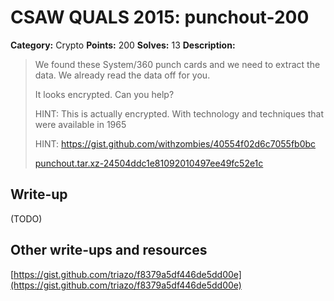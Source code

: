 # CSAW QUALS 2015: punchout-200

**Category:** Crypto
**Points:** 200
**Solves:** 13
**Description:**

> We found these System/360 punch cards and we need to extract the data. We already read the data off for you.
>
> It looks encrypted. Can you help?
>
> HINT: This is actually encrypted. With technology and techniques that were available in 1965
>
> HINT: https://gist.github.com/withzombies/40554f02d6c7055fb0bc
>
> [punchout.tar.xz-24504ddc1e81092010497ee49fc52e1c](punchout.tar.xz-24504ddc1e81092010497ee49fc52e1c)


## Write-up

(TODO)

## Other write-ups and resources

[https://gist.github.com/triazo/f8379a5df446de5dd00e](https://gist.github.com/triazo/f8379a5df446de5dd00e)
